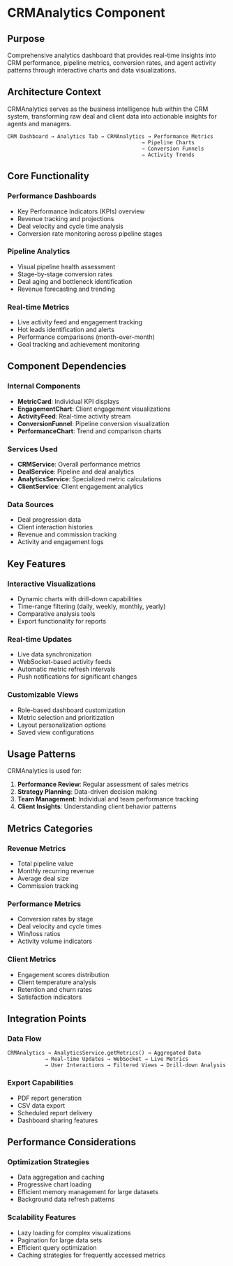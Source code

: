 # CRMAnalytics Component

## Purpose
Comprehensive analytics dashboard that provides real-time insights into CRM performance, pipeline metrics, conversion rates, and agent activity patterns through interactive charts and data visualizations.

## Architecture Context
CRMAnalytics serves as the business intelligence hub within the CRM system, transforming raw deal and client data into actionable insights for agents and managers.

```
CRM Dashboard → Analytics Tab → CRMAnalytics → Performance Metrics
                                           → Pipeline Charts
                                           → Conversion Funnels
                                           → Activity Trends
```

## Core Functionality

### Performance Dashboards
- Key Performance Indicators (KPIs) overview
- Revenue tracking and projections
- Deal velocity and cycle time analysis
- Conversion rate monitoring across pipeline stages

### Pipeline Analytics
- Visual pipeline health assessment
- Stage-by-stage conversion rates
- Deal aging and bottleneck identification
- Revenue forecasting and trending

### Real-time Metrics
- Live activity feed and engagement tracking
- Hot leads identification and alerts
- Performance comparisons (month-over-month)
- Goal tracking and achievement monitoring

## Component Dependencies

### Internal Components
- **MetricCard**: Individual KPI displays
- **EngagementChart**: Client engagement visualizations
- **ActivityFeed**: Real-time activity stream
- **ConversionFunnel**: Pipeline conversion visualization
- **PerformanceChart**: Trend and comparison charts

### Services Used
- **CRMService**: Overall performance metrics
- **DealService**: Pipeline and deal analytics
- **AnalyticsService**: Specialized metric calculations
- **ClientService**: Client engagement analytics

### Data Sources
- Deal progression data
- Client interaction histories
- Revenue and commission tracking
- Activity and engagement logs

## Key Features

### Interactive Visualizations
- Dynamic charts with drill-down capabilities
- Time-range filtering (daily, weekly, monthly, yearly)
- Comparative analysis tools
- Export functionality for reports

### Real-time Updates
- Live data synchronization
- WebSocket-based activity feeds
- Automatic metric refresh intervals
- Push notifications for significant changes

### Customizable Views
- Role-based dashboard customization
- Metric selection and prioritization
- Layout personalization options
- Saved view configurations

## Usage Patterns

CRMAnalytics is used for:
1. **Performance Review**: Regular assessment of sales metrics
2. **Strategy Planning**: Data-driven decision making
3. **Team Management**: Individual and team performance tracking
4. **Client Insights**: Understanding client behavior patterns

## Metrics Categories

### Revenue Metrics
- Total pipeline value
- Monthly recurring revenue
- Average deal size
- Commission tracking

### Performance Metrics
- Conversion rates by stage
- Deal velocity and cycle times
- Win/loss ratios
- Activity volume indicators

### Client Metrics
- Engagement scores distribution
- Client temperature analysis
- Retention and churn rates
- Satisfaction indicators

## Integration Points

### Data Flow
```
CRMAnalytics → AnalyticsService.getMetrics() → Aggregated Data
            → Real-time Updates → WebSocket → Live Metrics
            → User Interactions → Filtered Views → Drill-down Analysis
```

### Export Capabilities
- PDF report generation
- CSV data export
- Scheduled report delivery
- Dashboard sharing features

## Performance Considerations

### Optimization Strategies
- Data aggregation and caching
- Progressive chart loading
- Efficient memory management for large datasets
- Background data refresh patterns

### Scalability Features
- Lazy loading for complex visualizations
- Pagination for large data sets
- Efficient query optimization
- Caching strategies for frequently accessed metrics